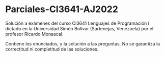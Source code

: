 # Parciales-CI3641-AJ2022

Solución a exámenes del curso CI3641 Lenguajes de Programación I dictado en la Universidad Simón Bolívar (Sartenejas, Venezuela) por el profesor Ricardo Monascal.

Contiene los enunciados, y la solución a las preguntas. No se garantiza la correctitud ni completitud de las soluciones.
